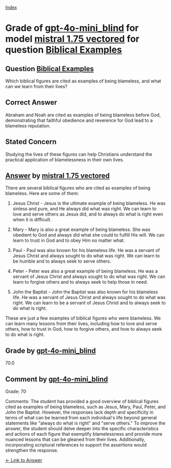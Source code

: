 
[Index](../../../../index.md)
# Grade of [gpt-4o-mini_blind](../../../grading_models/gpt-4o-mini_blind.md) for model [mistral 1.75 vectored](../../../answering_models/mistral_1.75_vectored.md) for question [Biblical Examples](../../../questions/Biblical_Examples.md)

## Question [Biblical Examples](../../../questions/Biblical_Examples.md)
Which biblical figures are cited as examples of being blameless, and what can we learn from their lives?

## Correct Answer
Abraham and Noah are cited as examples of being blameless before God, demonstrating that faithful obedience and reverence for God lead to a blameless reputation.

## Stated Concern
Studying the lives of these figures can help Christians understand the practical application of blamelessness in their own lives.

## [Answer](../Biblical_Examples.md) by [mistral 1.75 vectored](../../../answering_models/mistral_1.75_vectored.md)
There are several biblical figures who are cited as examples of being blameless. Here are some of them:

1. Jesus Christ - Jesus is the ultimate example of being blameless. He was sinless and pure, and He always did what was right. We can learn to love and serve others as Jesus did, and to always do what is right even when it is difficult.

2. Mary - Mary is also a great example of being blameless. She was obedient to God and always did what she could to fulfill His will. We can learn to trust in God and to obey Him no matter what.

3. Paul - Paul was also known for his blameless life. He was a servant of Jesus Christ and always sought to do what was right. We can learn to be humble and to always seek to serve others.

4. Peter - Peter was also a great example of being blameless. He was a servant of Jesus Christ and always sought to do what was right. We can learn to forgive others and to always seek to help those in need.

5. John the Baptist - John the Baptist was also known for his blameless life. He was a servant of Jesus Christ and always sought to do what was right. We can learn to be a servant of Jesus Christ and to always seek to do what is right.

These are just a few examples of biblical figures who were blameless. We can learn many lessons from their lives, including how to love and serve others, how to trust in God, how to forgive others, and how to always seek to do what is right.

## Grade by [gpt-4o-mini_blind](../../../grading_models/gpt-4o-mini_blind.md)
70.0

## Comment by [gpt-4o-mini_blind](../../../grading_models/gpt-4o-mini_blind.md)
Grade: 70

Comments: The student has provided a good overview of biblical figures cited as examples of being blameless, such as Jesus, Mary, Paul, Peter, and John the Baptist. However, the responses lack depth and specificity in terms of what can be learned from each individual's life beyond general statements like "always do what is right" and "serve others." To improve the answer, the student should delve deeper into the specific characteristics and actions of each figure that exemplify blamelessness and provide more nuanced lessons that can be gleaned from their lives. Additionally, incorporating scriptural references to support the assertions would strengthen the response.

[&lt;- Link to Answer](../Biblical_Examples.md)
